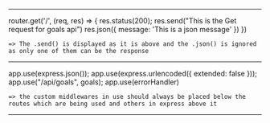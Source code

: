 ---------------------------------------------------------------
router.get('/', (req, res) => {
    res.status(200);
    res.send("This is the Get request for goals api")
    res.json({ message: 'This is a json message' })
})

    => The .send() is displayed as it is above and the .json() is ignored as only one of them can be the response 
----------------------------------------------------------------
app.use(express.json());
app.use(express.urlencoded({ extended: false }));
app.use("/api/goals", goals);
app.use(errorHandler)

    => the custom middlewares in use should always be placed below the routes which are being used and others in express above it
-----------------------------------------------------------------
